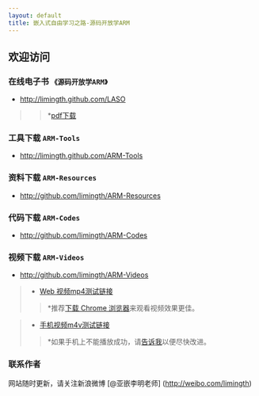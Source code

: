 ```yaml
---
layout: default
title: 嵌入式自由学习之路-源码开放学ARM
---
```


## 欢迎访问 

### 在线电子书 `《源码开放学ARM》`   
+ <http://limingth.github.com/LASO>   
>> *[pdf下载](LASO/LASO.zh.pdf)  

### 工具下载 `ARM-Tools`   
+ <http://limingth.github.com/ARM-Tools>  

### 资料下载 `ARM-Resources`   
+ <http://github.com/limingth/ARM-Resources>  

### 代码下载 `ARM-Codes`   
+ <http://github.com/limingth/ARM-Codes>  

### 视频下载 `ARM-Videos`   
+ <http://github.com/limingth/ARM-Videos>  

>* [Web 视频mp4测试链接](http://limingth.github.com/ARM-Videos/video-demo/test-mp4.html)
>> *推荐[下载 Chrome 浏览器](http://www.google.com/chrome)来观看视频效果更佳。

>* [手机视频m4v测试链接](http://limingth.github.com/ARM-Videos/video-demo2/test-m4v.html)  
>> *如果手机上不能播放成功，请[告诉我](mailto:2372614758@qq.com)以便尽快改进。

### 联系作者  
网站随时更新，请关注新浪微博 [@亚嵌李明老师] (http://weibo.com/limingth)
